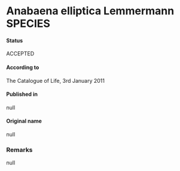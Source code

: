 # Anabaena elliptica Lemmermann SPECIES

#### Status
ACCEPTED

#### According to
The Catalogue of Life, 3rd January 2011

#### Published in
null

#### Original name
null

### Remarks
null